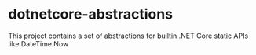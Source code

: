 # dotnetcore-abstractions
This project contains a set of abstractions for builtin .NET Core static APIs like DateTime.Now
